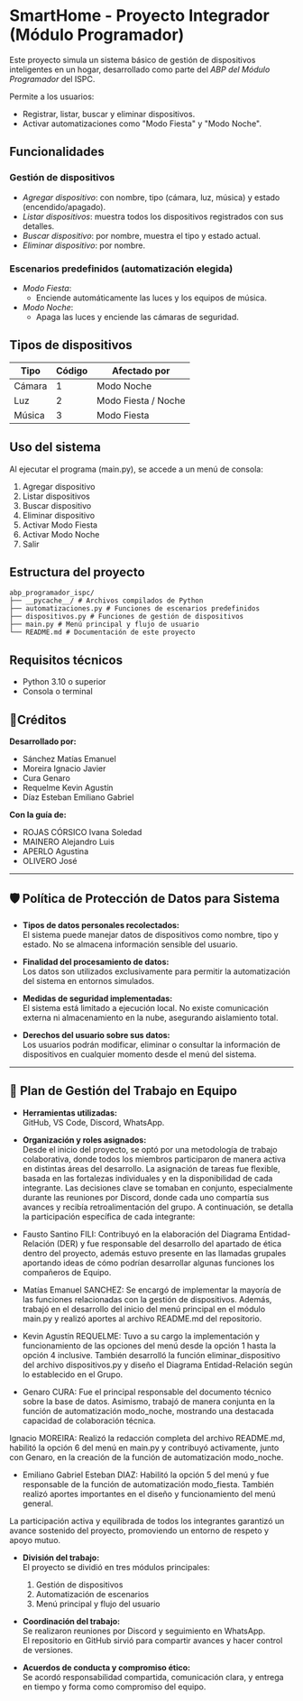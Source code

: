 
# SmartHome - Proyecto Integrador (Módulo Programador)

Este proyecto simula un sistema básico de gestión de dispositivos inteligentes en un hogar, desarrollado como parte del *ABP del Módulo Programador* del ISPC.

Permite a los usuarios:
- Registrar, listar, buscar y eliminar dispositivos.
- Activar automatizaciones como "Modo Fiesta" y "Modo Noche".



## Funcionalidades

### Gestión de dispositivos

- *Agregar dispositivo*: con nombre, tipo (cámara, luz, música) y estado (encendido/apagado).
- *Listar dispositivos*: muestra todos los dispositivos registrados con sus detalles.
- *Buscar dispositivo*: por nombre, muestra el tipo y estado actual.
- *Eliminar dispositivo*: por nombre.

### Escenarios predefinidos (automatización elegida)

- *Modo Fiesta*:
  - Enciende automáticamente las luces y los equipos de música.
- *Modo Noche*:
  - Apaga las luces y enciende las cámaras de seguridad.



##  Tipos de dispositivos

| Tipo   | Código | Afectado por        |
|--------|--------|---------------------|
| Cámara | 1    | Modo Noche          |
| Luz    | 2    | Modo Fiesta / Noche |
| Música | 3    | Modo Fiesta         |



## Uso del sistema

Al ejecutar el programa (main.py), se accede a un menú de consola:


1. Agregar dispositivo
2. Listar dispositivos
3. Buscar dispositivo
4. Eliminar dispositivo
5. Activar Modo Fiesta
6. Activar Modo Noche
7. Salir



##  Estructura del proyecto

```
abp_programador_ispc/
├── __pycache__/ # Archivos compilados de Python
├── automatizaciones.py # Funciones de escenarios predefinidos
├── dispositivos.py # Funciones de gestión de dispositivos
├── main.py # Menú principal y flujo de usuario
└── README.md # Documentación de este proyecto
```

##  Requisitos técnicos

- Python 3.10 o superior
- Consola o terminal



## 👥Créditos

**Desarrollado por:**
- Sánchez Matías Emanuel  
- Moreira Ignacio Javier  
- Cura Genaro  
- Requelme Kevin Agustín  
- Díaz Esteban Emiliano Gabriel  

**Con la guía de:**
- ROJAS CÓRSICO Ivana Soledad  
- MAINERO Alejandro Luis  
- APERLO Agustina
- OLIVERO José


---

## 🛡️ Política de Protección de Datos para Sistema

- **Tipos de datos personales recolectados:**  
  El sistema puede manejar datos de dispositivos como nombre, tipo y estado. No se almacena información sensible del usuario.

- **Finalidad del procesamiento de datos:**  
  Los datos son utilizados exclusivamente para permitir la automatización del sistema en entornos simulados.

- **Medidas de seguridad implementadas:**  
  El sistema está limitado a ejecución local. No existe comunicación externa ni almacenamiento en la nube, asegurando aislamiento total.

- **Derechos del usuario sobre sus datos:**  
  Los usuarios podrán modificar, eliminar o consultar la información de dispositivos en cualquier momento desde el menú del sistema.

---

## 📜 Plan de Gestión del Trabajo en Equipo

- **Herramientas utilizadas:**  
  GitHub, VS Code, Discord, WhatsApp.

- **Organización y roles asignados:**  
Desde el inicio del proyecto, se optó por una metodología de trabajo colaborativa, donde todos los miembros participaron de manera activa en distintas áreas del desarrollo. La asignación de tareas fue flexible, basada en las fortalezas individuales y en la disponibilidad de cada integrante. Las decisiones clave se tomaban en conjunto, especialmente durante las reuniones por Discord, donde cada uno compartía sus avances y recibía retroalimentación del grupo.
A continuación, se detalla la participación específica de cada integrante:

- Fausto Santino FILI: Contribuyó en la elaboración del Diagrama Entidad-Relación (DER) y fue responsable del desarrollo del apartado de ética dentro del proyecto, además estuvo presente en las llamadas grupales aportando ideas de cómo podrían desarrollar algunas funciones los compañeros de Equipo.

- Matías Emanuel SANCHEZ: Se encargó de implementar la mayoría de las funciones relacionadas con la gestión de dispositivos. Además, trabajó en el desarrollo del inicio del menú principal en el módulo main.py y realizó aportes al archivo README.md del repositorio.

- Kevin Agustín REQUELME: Tuvo a su cargo la implementación y funcionamiento de las opciones del menú desde la opción 1 hasta la opción 4 inclusive. También desarrolló la función eliminar_dispositivo del archivo dispositivos.py y diseño el Diagrama Entidad-Relación según lo establecido en el Grupo.

- Genaro CURA: Fue el principal responsable del documento técnico sobre la base de datos. Asimismo, trabajó de manera conjunta en la función de automatización modo_noche, mostrando una destacada capacidad de colaboración técnica.


Ignacio MOREIRA: Realizó la redacción completa del archivo README.md, habilitó la opción 6 del menú en main.py y contribuyó activamente, junto con Genaro, en la creación de la función de automatización modo_noche.

- Emiliano Gabriel Esteban DIAZ: Habilitó la opción 5 del menú y fue responsable de la función de automatización modo_fiesta. También realizó aportes importantes en el diseño y funcionamiento del menú general.

La participación activa y equilibrada de todos los integrantes garantizó un avance sostenido del proyecto, promoviendo un entorno de respeto y apoyo mutuo.

- **División del trabajo:**  
  El proyecto se dividió en tres módulos principales:  
  1. Gestión de dispositivos  
  2. Automatización de escenarios  
  3. Menú principal y flujo del usuario  

- **Coordinación del trabajo:**  
  Se realizaron reuniones por Discord y seguimiento en WhatsApp.  
  El repositorio en GitHub sirvió para compartir avances y hacer control de versiones.

- **Acuerdos de conducta y compromiso ético:**  
  Se acordó responsabilidad compartida, comunicación clara, y entrega en tiempo y forma como compromiso del equipo.
